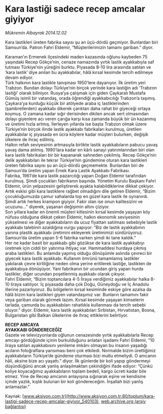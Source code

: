 # Kara lastiği sadece recep amcalar giyiyor

*Mükremin Albayrak 2014.12.02*

<div class="pNewsDetailMainContent" itemprop="articleBody">
 <p>
  Kara lastikleri üreten fabrika sayısı şu an üçü-dördü geçmiyor. Bunlardan biri Samsun’da. Patron Fahri Eldemir, “Müşterilerimizin tamamı gariban.” diyor.
 </p>
 <p>
  Karaman’ın Ermenek ilçesindeki maden kazasında oğlunu kaybeden 75 yaşındaki Recep Gökçe’nin, cenaze namazında yırtık lastik ayakkabıyla saf tutması Türkiye’nin yüreğini burktu. Piyasada 8-10 lira arasında satılan ve ‘kara lastik’ diye anılan bu ayakkabılar, hâlâ kırsal kesimde tercih edilmeye devam ediyor.
  <br/>
  Türk halkının kara lastikle tanışması 1950’lere dayanıyor. İlk üretim yeri Trabzon. Bundan dolayı Türkiye’nin birçok yerinde kara lastiğin adı ‘Trabzon lastiği’ olarak biliniyor. Rusya’ya çalışmak için giden Çaykaralı Mustafa Gümüş isimli bir vatandaş, orada öğrendiği ayakkabıcılığı Trabzon’a taşımış. Çaykara’ya kurduğu küçük bir atölyede araba iç lastiklerinden (şambrellerden) ayakkabı dikerek çarıktan daha rahat bir giyeceği ortaya koymuş. O zamana kadar sığır derisinden dikilen ancak sert olmasından dolayı giyenlere acı veren çarığa karşı kısa zamanda büyük bir ün kazanmış ve üretimi hızla artmış. İlerleyen yıllarda ise başta Trabzon olmak üzere Türkiye’nin birçok ilinde lastik ayakkabı fabrikaları kurulmuş, üretilen ayakkabılar iç piyasada en ücra köylere kadar müşteri bulurken, değişik ülkelere de ihraç edilmiş.
  <br/>
  Halkın refah seviyesinin artmasıyla birlikte lastik ayakkabıların pabucu yavaş yavaş dama atılmış. 1990’lara kadar en kârlı sanayi yatırımlarından biri olan kara lastik fabrikaları bir bir kapanarak sahneden çekilmiş. Recep Gökçe’nin delik ayakkabıları ile tekrar Türkiye’nin gündemine oturan kara lastikleri üreten fabrika sayısı şu an üçü-dördü geçmemekte. Bunlardan biri de Samsun’da üretim yapan Emek Kara Lastik Ayakkabı Fabrikası.
  <br/>
  Fabrika, 1961’de kara lastik pazarcılığı yapan Doğan Eldemir tarafından kurulmuş. Şimdi çocukları fabrikanın başında. Yönetim Kurulu Başkanı Fahri Eldemir, ürün yelpazesini geliştirerek ayakta kalabildiklerine dikkat çekiyor. Artık eskisi gibi kara lastiklere rağbet olmadığını dile getiren Eldemir, “Bizim çocukluğumuzda çamur sahalarda top en güzel kara lastik ile oynanırdı. Şimdi artık herkes krampon giyiyor. Fakir olan ise onun kalitesizini ve ucuzunu...” diyerek, yaşanan değişimin altını çiziyor.
  <br/>
  Son yıllara kadar en önemli müşteri kitlesinin kırsal kesimde yaşayan köy nüfusu olduğuna dikkat çeken Eldemir, halkın ekonomik seviyesinin yükselmesi ve diğer ayakkabıların da ucuz fiyattan satılması sebebiyle lastik ayakkabı talebinin azaldığına vurgu yapıyor: “Biz de lastik ayakkabının yanına plastik ayakkabı üretimini ekleyerek üretimimizi sürdürüyoruz. Samsun’da üretim yapan 5-6 fabrika varken şimdi iki tane kaldık.”
  <br/>
  Her ne kadar basit bir ayakkabı gibi gözükse de kara lastik ayakkabıyı üretmek için ciddi bir yatırıma ihtiyaç var. Hammaddesi hurdaya çıkmış araba lastikleri. Bu anlamda yapmış olduğu dönüşümle aslında çevreci bir giyecek kara lastik ayakkabı. Kullanım ömrünü tamamlamış lastikler yakılarak çevre kirliliğine neden olma yerine eritilerek lastiğe, lastikten de ayakkabıya dönüşüyor. Yani fabrikanın bir ucundan giriş yapan hurda lastikler, diğer ucundan poşetlenmiş ayakkabı olarak çıkıyor.
  <br/>
  Fahri Eldemir, “Bizim toptancılara 4-5 liraya verdiğimiz ayakkabılar halka 8-10 liraya satılıyor. İç piyasada daha çok Doğu, Güneydoğu ve İç Anadolu illerine pazarlıyoruz. Bu bölgelerin kırsal kesiminde eskiye göre azalsa da hâlâ bizim kara lastikleri giyen vatandaşımız var. Bunların tamamını fakir veya gariban olarak görmek lazım. Kırsal kesimde yaşayan kimselerin tarlada, çamurda bu ayakkabıları rahatlıkla kullanması da tercih sebebi oluyor.” diyor. Eldemir, kara lastik ayakkabıları Sırbistan, Hırvatistan, Bosna, Bulgaristan gibi Balkan ülkelerine de ihraç ettiklerini belirtiyor.
 </p>
 <p>
  <strong>
   RECEP AMCAYA
   <br/>
   AYAKKABI GÖNDERECEĞİZ
  </strong>
  <br/>
  Gazete ve televizyonlarda oğlunun cenazesinde yırtık ayakkabılarla Recep amcayı gördüğünde içinin burkulduğunu anlatan işadamı Fahri Eldemir, “10 liraya satılan ayakkabısını yenileme imkânı olmayan bu insanın yaşadığı acıların fotoğraflara yansıması beni çok etkiledi. Normalde bizim ürettiğimiz ayakkabıların Türkiye’de gündeme oturması bizi mutlu etmeliydi. O amcanın hâli, aksine bize acı yaşattı.” diyor. İlk günlerde bir koli yapıp göndermeyi düşündüğünü ancak yanlış anlaşılmaktan çekindiğini ifade ediyor: “Çünkü koliye koyacağımız ayakkabıların toplam bedeli, kargo ücreti kadar bile etmez. Yine de Recep amcanın anlayışına sığınarak eşine ve kendisine içinde yazlık, kışlık bulunan bir koli göndereceğim. İnşallah bizi yanlış anlamazlar.”
 </p>
</div>


Kaynak: [www.aksiyon.com.tr](http://www.aksiyon.com.tr:80/toplum/kara-lastigi-sadece-recep-amcalar-giyiyor_540103), [web.archive.org (arşiv bağlantısı)](http://web.archive.org/web/20150716081736/http://www.aksiyon.com.tr:80/toplum/kara-lastigi-sadece-recep-amcalar-giyiyor_540103)
